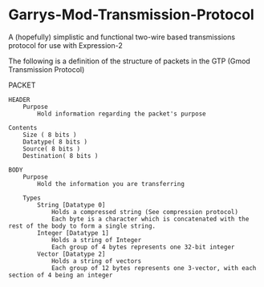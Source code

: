 # Garrys-Mod-Transmission-Protocol
A (hopefully) simplistic and functional two-wire based transmissions protocol for use with Expression-2

The following is a definition of the structure of packets in the GTP (Gmod Transmission Protocol)

PACKET

    HEADER
        Purpose
            Hold information regarding the packet's purpose

    Contents
        Size ( 8 bits )
        Datatype( 8 bits )
        Source( 8 bits )
        Destination( 8 bits )

    BODY
        Purpose
            Hold the information you are transferring
        
        Types
            String [Datatype 0]
                Holds a compressed string (See compression protocol)
                Each byte is a character which is concatenated with the rest of the body to form a single string.
            Integer [Datatype 1]
                Holds a string of Integer
                Each group of 4 bytes represents one 32-bit integer
            Vector [Datatype 2]
                Holds a string of vectors
                Each group of 12 bytes represents one 3-vector, with each section of 4 being an integer
